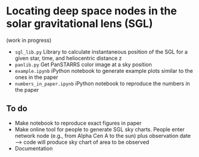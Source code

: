 # Locating deep space nodes in the solar gravitational lens (SGL)

(work in progress)

- `sgl_lib.py` Library to calculate instantaneous position of the SGL for a given star, time, and heliocentric distance z
- `panlib.py` Get PanSTARRS color image at a sky position
- `example.ipynb` iPython notebook to generate example plots similar to the ones in the paper
- `numbers_in_paper.ipynb` iPython notebook to reproduce the numbers in the paper

## To do
- Make notebook to reproduce exact figures in paper
- Make online tool for people to generate SGL sky charts. People enter network node (e.g., from Alpha Cen A to the sun) plus observation date --> code will produce sky chart of area to be observed
- Documentation
